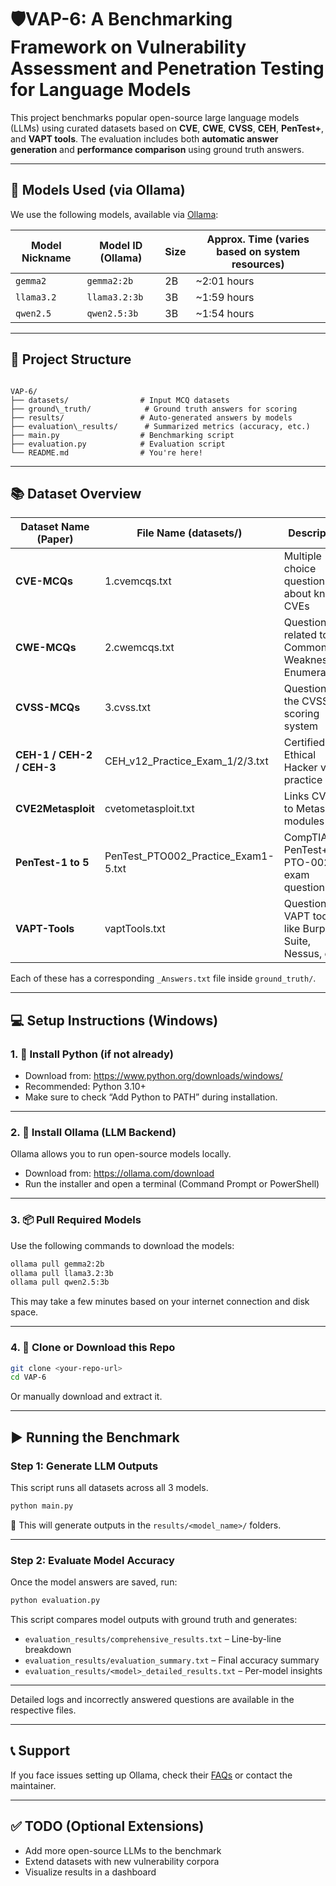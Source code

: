 # 🛡️VAP-6: A Benchmarking Framework on Vulnerability Assessment and Penetration Testing for Language Models

This project benchmarks popular open-source large language models (LLMs) using curated datasets based on **CVE**, **CWE**, **CVSS**, **CEH**, **PenTest+**, and **VAPT tools**. The evaluation includes both **automatic answer generation** and **performance comparison** using ground truth answers.

---

## 🧠 Models Used (via Ollama)

We use the following models, available via [Ollama](https://ollama.com/):

| Model Nickname | Model ID (Ollama)   | Size | Approx. Time (varies based on system resources) |
|----------------|----------------------|------|-----------------------------|
| `gemma2`       | `gemma2:2b`          | 2B   | ~2:01 hours                  |
| `llama3.2`     | `llama3.2:3b`        | 3B   | ~1:59 hours                  |
| `qwen2.5`      | `qwen2.5:3b`         | 3B   | ~1:54 hours                  |

---

## 🧩 Project Structure

```

VAP-6/
├── datasets/                # Input MCQ datasets
├── ground\_truth/            # Ground truth answers for scoring
├── results/                 # Auto-generated answers by models
├── evaluation\_results/      # Summarized metrics (accuracy, etc.)
├── main.py                  # Benchmarking script
├── evaluation.py            # Evaluation script
└── README.md                # You're here!

````

---

## 📚 Dataset Overview

| Dataset Name (Paper)      | File Name (datasets/)               | Description                                           |
|---------------------------|--------------------------------------|-------------------------------------------------------|
| **CVE-MCQs**              | 1.cvemcqs.txt                        | Multiple choice questions about known CVEs            |
| **CWE-MCQs**              | 2.cwemcqs.txt                        | Questions related to Common Weakness Enumerations     |
| **CVSS-MCQs**             | 3.cvss.txt                           | Questions on the CVSS scoring system                  |
| **CEH-1 / CEH-2 / CEH-3** | CEH_v12_Practice_Exam_1/2/3.txt      | Certified Ethical Hacker v12 practice sets            |
| **CVE2Metasploit**        | cvetometasploit.txt                  | Links CVEs to Metasploit modules                      |
| **PenTest-1 to 5**        | PenTest_PTO002_Practice_Exam1-5.txt | CompTIA PenTest+ PTO-002 exam questions               |
| **VAPT-Tools**            | vaptTools.txt                        | Questions on VAPT tools like Burp Suite, Nessus, etc. |

Each of these has a corresponding `_Answers.txt` file inside `ground_truth/`.

---

## 💻 Setup Instructions (Windows)

### 1. 🧰 Install Python (if not already)

- Download from: https://www.python.org/downloads/windows/
- Recommended: Python 3.10+
- Make sure to check “Add Python to PATH” during installation.

---

### 2. 🐳 Install Ollama (LLM Backend)

Ollama allows you to run open-source models locally.

- Download from: https://ollama.com/download
- Run the installer and open a terminal (Command Prompt or PowerShell)

---

### 3. 📦 Pull Required Models

Use the following commands to download the models:

```bash
ollama pull gemma2:2b
ollama pull llama3.2:3b
ollama pull qwen2.5:3b
````

This may take a few minutes based on your internet connection and disk space.

---

### 4. 📁 Clone or Download this Repo

```bash
git clone <your-repo-url>
cd VAP-6
```

Or manually download and extract it.

---

## ▶️ Running the Benchmark

### Step 1: Generate LLM Outputs

This script runs all datasets across all 3 models.

```bash
python main.py
```

📝 This will generate outputs in the `results/<model_name>/` folders.

---

### Step 2: Evaluate Model Accuracy

Once the model answers are saved, run:

```bash
python evaluation.py
```

This script compares model outputs with ground truth and generates:

* `evaluation_results/comprehensive_results.txt` – Line-by-line breakdown
* `evaluation_results/evaluation_summary.txt` – Final accuracy summary
* `evaluation_results/<model>_detailed_results.txt` – Per-model insights

---


Detailed logs and incorrectly answered questions are available in the respective files.

---

## 📞 Support

If you face issues setting up Ollama, check their [FAQs](https://ollama.com/library) or contact the maintainer.

---


## ✅ TODO (Optional Extensions)

* Add more open-source LLMs to the benchmark
* Extend datasets with new vulnerability corpora
* Visualize results in a dashboard
